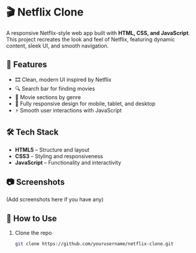 # 🎬 Netflix Clone

A responsive Netflix-style web app built with **HTML, CSS, and JavaScript**. This project recreates the look and feel of Netflix, featuring dynamic content, sleek UI, and smooth navigation.

## 🚀 Features

- 🎞️ Clean, modern UI inspired by Netflix
- 🔍 Search bar for finding movies
- 📂 Movie sections by genre
- 📱 Fully responsive design for mobile, tablet, and desktop
- ⚡ Smooth user interactions with JavaScript

## 🛠 Tech Stack

- **HTML5** – Structure and layout  
- **CSS3** – Styling and responsiveness  
- **JavaScript** – Functionality and interactivity  

## 📷 Screenshots

(Add screenshots here if you have any)

## 📁 How to Use

1. Clone the repo  
   ```bash
   git clone https://github.com/yourusername/netflix-clone.git
